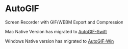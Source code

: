 # AutoGIF
Screen Recorder with GIF/WEBM Export and Compression

Mac Native Version has migrated to [AutoGIF-Swift](https://github.com/bnidevs/AutoGIF-Swift)

Windows Native version has migrated to [AutoGIF-Win](https://github.com/NMiklu/AutoGIF-Win)

